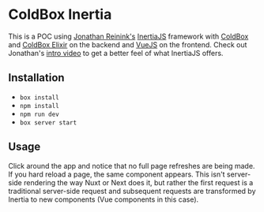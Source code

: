# ColdBox Inertia

This is a POC using [Jonathan Reinink's](https://reinink.ca/) [InertiaJS](https://github.com/inertiajs)
framework with [ColdBox](https://www.coldbox.org/) and [ColdBox Elixir](https://coldbox-elixir.ortusbooks.com/) on the
backend and [VueJS](https://vuejs.org/) on the frontend.  Check out Jonathan's [intro video](https://reinink.ca/articles/getting-started-with-inertia-js)
to get a better feel of what InertiaJS offers.

## Installation

+ `box install`
+ `npm install`
+ `npm run dev`
+ `box server start`

## Usage

Click around the app and notice that no full page refreshes are being made.  If you hard reload a page, the same component
appears.  This isn't server-side rendering the way Nuxt or Next does it, but rather the first request is a traditional
server-side request and subsequent requests are transformed by Inertia to new components (Vue components in this case).
